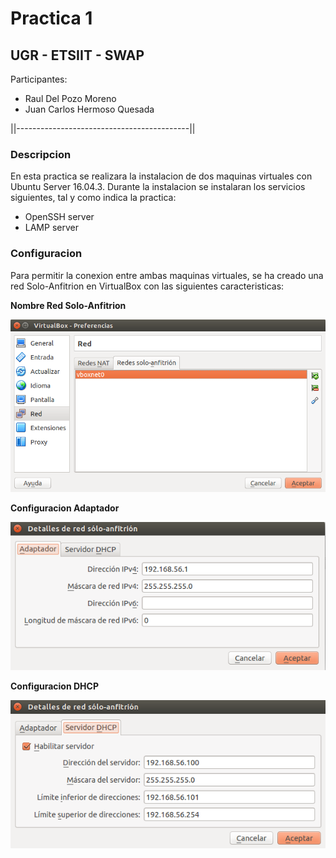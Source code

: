 # Practica 1 #

## UGR - ETSIIT - SWAP ##

Participantes:

- Raul Del Pozo Moreno
- Juan Carlos Hermoso Quesada

||-------------------------------------------||

### Descripcion ###

En esta practica se realizara la instalacion de dos maquinas virtuales con Ubuntu Server 16.04.3. Durante la instalacion se instalaran los servicios siguientes, tal y como indica la practica:

- OpenSSH server
- LAMP server

### Configuracion ###

Para permitir la conexion entre ambas maquinas virtuales, se ha creado una red Solo-Anfitrion en VirtualBox con las siguientes caracteristicas:

__Nombre Red Solo-Anfitrion__

![Imagen Red-Anfitrion Nombre](https://github.com/rauldpm/SWAP1718/blob/master/Practica1/Imagenes/RedSoloAnfitrion.png "Imagen Red-Anfitrion Nombre")

__Configuracion Adaptador__

![Imagen Adaptador Solo-Afitrion](https://github.com/rauldpm/SWAP1718/blob/master/Practica1/Imagenes/RedSoloAnfitrionAdaptador.png "Imagen Configuracion Adaptador")

__Configuracion DHCP__

![Imagen DHCP Solo-Anfitrion](https://github.com/rauldpm/SWAP1718/blob/master/Practica1/Imagenes/RedSoloAnfitrionDHCP.png "Imagen Configuracion DHCP")



